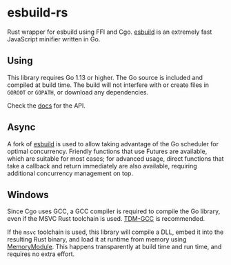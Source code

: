 # esbuild-rs

Rust wrapper for esbuild using FFI and Cgo. [esbuild](https://github.com/evanw/esbuild) is an extremely fast JavaScript minifier written in Go.

## Using

This library requires Go 1.13 or higher. The Go source is included and compiled at build time. The build will not interfere with or create files in `GOROOT` or `GOPATH`, or download any dependencies.

Check the [docs](https://docs.rs/esbuild-rs/) for the API.

## Async

A fork of [esbuild](https://github.com/wilsonzlin/esbuild-lib) is used to allow taking advantage of the Go scheduler for optimal concurrency. Friendly functions that use Futures are available, which are suitable for most cases; for advanced usage, direct functions that take a callback and return immediately are also available, requiring additional concurrency management on top.

## Windows

Since Cgo uses GCC, a GCC compiler is required to compile the Go library, even if the MSVC Rust toolchain is used. [TDM-GCC](https://jmeubank.github.io/tdm-gcc/) is recommended.

If the `msvc` toolchain is used, this library will compile a DLL, embed it into the resulting Rust binary, and load it at runtime from memory using [MemoryModule](https://github.com/wilsonzlin/memorymodule-rs). This happens transparently at build time and run time, and requires no extra effort.
